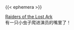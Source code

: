 ---
---

{{< ephemera >}}

<!--more-->

[Raiders of the Lost Ark](https://en.wikipedia.org/wiki/Raiders_of_the_Lost_Ark)  
有一只小虫子爬进演员的嘴里了！
